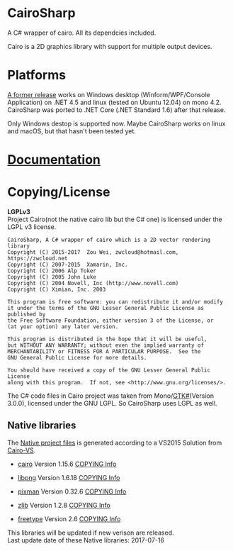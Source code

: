 # CairoSharp
A C# wrapper of cairo. All its dependcies included.

Cairo is a 2D graphics library with support for multiple output devices.

# Platforms

[A former release](https://github.com/zwcloud/CairoSharp/releases/tag/dotnet_4.5) works on Windows desktop (Winform/WPF/Console Application) on .NET 4.5 and linux (tested on Ubuntu 12.04) on mono 4.2. CairoSharp was ported to .NET Core (.NET Standard 1.6) after that release.

Only Windows destop is supported now. Maybe CairoSharp works on linux and macOS, but that hasn't been tested yet.

# [Documentation](https://github.com/zwcloud/CairoSharp/wiki)

# Copying/License
__LGPLv3__  
Project Cairo(not the native cairo lib but the C# one) is licensed under the LGPL v3 license.

    CairoSharp, A C# wrapper of cairo which is a 2D vector rendering library
    Copyright (C) 2015-2017  Zou Wei, zwcloud@hotmail.com, https://zwcloud.net
    Copyright (C) 2007-2015  Xamarin, Inc.
    Copyright (C) 2006 Alp Toker
    Copyright (C) 2005 John Luke
    Copyright (C) 2004 Novell, Inc (http://www.novell.com)
    Copyright (C) Ximian, Inc. 2003

    This program is free software: you can redistribute it and/or modify
    it under the terms of the GNU Lesser General Public License as published by
    the Free Software Foundation, either version 3 of the License, or
    (at your option) any later version.

    This program is distributed in the hope that it will be useful,
    but WITHOUT ANY WARRANTY; without even the implied warranty of
    MERCHANTABILITY or FITNESS FOR A PARTICULAR PURPOSE.  See the
    GNU General Public License for more details.

    You should have received a copy of the GNU Lesser General Public License
    along with this program.  If not, see <http://www.gnu.org/licenses/>.

The C# code files in Cairo project was taken from Mono/[GTK#](https://github.com/mono/gtk-sharp/tree/master/cairo)(Version 3.0.0), licensed under the GNU LGPL. So CairoSharp uses LGPL as well.


## Native libraries

The [Native project files](https://github.com/zwcloud/CairoSharp/tree/master/Native/projects) is generated according to a VS2015 Solution from [Cairo-VS](https://github.com/DomAmato/Cairo-VS).

* [cairo](http://www.cairographics.org/)
  Version 1.15.6
  [COPYING Info](https://github.com/zwcloud/CairoSharp/blob/master/Native/cairo/COPYING)

* [libpng](http://libmng.com/pub/png/libpng.html)
  Version 1.6.18
  [COPYING Info](https://github.com/zwcloud/CairoSharp/blob/master/Native/libpng/LICENSE)

* [pixman](http://www.pixman.org/) 
  Version 0.32.6
  [COPYING Info](https://github.com/zwcloud/CairoSharp/blob/master/Native/pixman/COPYING)

* [zlib](http://www.zlib.net/)
  Version 1.2.8
  [COPYING Info](https://github.com/zwcloud/CairoSharp/blob/master/Native/zlib/README)

* [freetype](http://www.freetype.org/)
  Version 2.6
  [COPYING Info](https://github.com/zwcloud/CairoSharp/blob/master/Native/freetype/docs/LICENSE.TXT)

This libraries will be updated if new verison are released.<br/>
Last update date of these Native libraries: 2017-07-16
